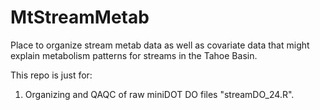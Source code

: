 # MtStreamMetab

Place to organize stream metab data as well as covariate data that might explain metabolism patterns for streams in the Tahoe Basin. 

This repo is just for: 
1. Organizing and QAQC of raw miniDOT DO files "streamDO_24.R".
